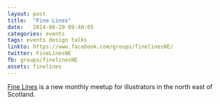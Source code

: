 ```yaml
---
layout: post
title:  "Fine Lines"
date:   2014-06-29 09:40:05
categories: events
tags: events design talks
linkto: https://www.facebook.com/groups/finelinesNE/
twitter: FineLinesNE
fb: groups/finelinesNE
assets: finelines
---
```


 

 [Fine Lines](https://www.facebook.com/groups/finelinesNE/) is a new monthly meetup for illustrators in the north east of Scotland.  
